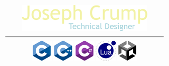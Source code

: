 <div align="center">
  <img src="logo.png" width="400"/>
  
  ---
  
  <div align="center">
    <img src="C-logo_256x256.png" width="64" height="64" />
    <img src="Cplusplus-logo_256x256.png" width="64" height="64" />
    <img src="Csharp-logo_256x256.png" width="64" height="64" />
    <img src="lua-logo_256x256.png" width="64" height="64" />
    <img src="unity-logo_256x256.png" width="64" height="64" />
  </div>
</div>

<!---
Dragoneles/Dragoneles is a ✨ special ✨ repository because its `README.md` (this file) appears on your GitHub profile.
You can click the Preview link to take a look at your changes.
--->
